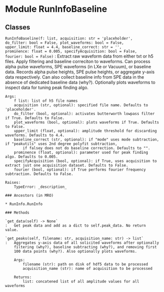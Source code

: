 Module RunInfoBaseline
======================

Classes
-------

`RunInfoBaseline(f: list, acquisition: str = 'placeholder', do_filter: bool = False, plot_waveforms: bool = False, upper_limit: float = 4.4, baseline_correct: str = '', prominence: float = 0.005, specifyAcquisition: bool = False, fourier: bool = False)`
:   Extract raw waveform data from either txt or h5 files. Apply filtering and baseline correciton
    to waveforms. Can process alpha pulse waveforms, SPE waveforms (in LXe or Vacuum), or baseline data.
    Records alpha pulse heights, SPE pulse heights, or aggregate y-axis data respectively.
    Can also collect baseline info from SPE data in the absence of dedicated baseline data (why?).
    Optionally plots waveforms to inspect data for tuning peak finding algo.
    
    Args:
        f list: list of h5 file names
        acquisition (str, optional): specified file name. Defaults to 'placeholder'.
        do_filter (bool, optional): activates butterworth lowpass filter if True. Defaults to False.
        plot_waveforms (bool, optional): plots waveforms if True. Defaults to False.
        upper_limit (float, optional): amplitude threshold for discarding waveforms. Defaults to 4.4.
        baseline_correct (str, optional): if "mode" uses mode subtraction, if "peakutils" uses 2nd degree polyfit subtraction,
            if falsey does not do baseline correction. Defaults to "".
        prominence (float, optional): parameter used for peak finding algo. Defaults to 0.005.
        specifyAcquisition (bool, optional): if True, uses acquisition to extract just one acquisition dataset. Defaults to False.
        fourier (bool, optional): if True performs fourier frequency subtraction. Defaults to False.
    
    Raises:
        TypeError: _description_

    ### Ancestors (in MRO)

    * RunInfo.RunInfo

    ### Methods

    `get_data(self) ‑> None`
    :   Get peak data and add as a dict to self.peak_data. No return value.

    `get_peaks(self, filename: str, acquisition_name: str) ‑> list`
    :   Aggregates y-axis data of all solicited waveforms after optionally
        filtering (why?), baseline subtracting (why?), and removing first
        100 data points (why?). Also optionally plots waveforms.
        
        Args:
            filename (str): path on disk of hdf5 data to be processed
            acquisition_name (str): name of acquisition to be processed
        
        Returns:
            list: concatened list of all amplitude values for all waveforms